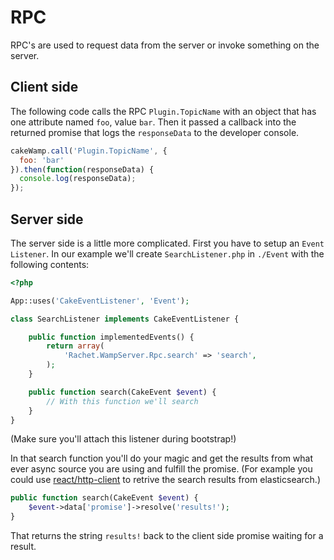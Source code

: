 RPC
===

RPC's are used to request data from the server or invoke something on the server.

## Client side ##

The following code calls the RPC `Plugin.TopicName` with an object that has one attribute named `foo`, value `bar`. Then it passed a callback into the returned promise that logs the `responseData` to the developer console.

```javascript
cakeWamp.call('Plugin.TopicName', {
  foo: 'bar'
}).then(function(responseData) {
  console.log(responseData);
});
```

## Server side ##

The server side is a little more complicated. First you have to setup an `Event Listener`. In our example we'll create `SearchListener.php` in `./Event` with the following contents:
```php
<?php

App::uses('CakeEventListener', 'Event');

class SearchListener implements CakeEventListener {

	public function implementedEvents() {
		return array(
			'Rachet.WampServer.Rpc.search' => 'search',
		);
	}

	public function search(CakeEvent $event) {
		// With this function we'll search
	}
}
```

(Make sure you'll attach this listener during bootstrap!)

In that search function you'll do your magic and get the results from what ever async source you are using and fulfill the promise. (For example you could use [react/http-client](https://github.com/reactphp/http-client) to retrive the search results from elasticsearch.)

```php
public function search(CakeEvent $event) {
    $event->data['promise']->resolve('results!');
}
```

That returns the string `results!` back to the client side promise waiting for a result.